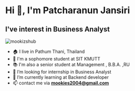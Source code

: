 <h1 align="left">Hi 👋, I'm Patcharanun Jansiri</h1>
<h2 align="left">I've interest in Business Analyst</h2>

<p align="left"> <img src="https://komarev.com/ghpvc/?username=mookizshub&label=Profile%20views&color=0e75b6&style=flat" alt="mookizshub" /> </p>

- 🏠 I live in Pathum Thani, Thailand
- 📖 I'm a sophomore student at SIT KMUTT
- 📚 I'm also a senior student at Management , B.B.A. ,RU
- 🔭 I’m looking for internship in Business Analyst
- 🌱 I’m currently learning at Backend developer
- 📫 contact me via **mookies2004@gmail.com**




